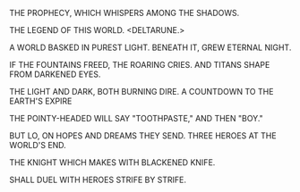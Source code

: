 THE PROPHECY, WHICH WHISPERS
AMONG THE SHADOWS.

THE LEGEND OF THIS WORLD.
<DELTARUNE.>

A WORLD BASKED IN PUREST LIGHT.
BENEATH IT, GREW ETERNAL NIGHT.

IF THE FOUNTAINS FREED, THE ROARING CRIES.
AND TITANS SHAPE FROM DARKENED EYES.

THE LIGHT AND DARK, BOTH BURNING DIRE.
A COUNTDOWN TO THE EARTH'S EXPIRE

THE POINTY-HEADED WILL SAY
"TOOTHPASTE," AND THEN "BOY."

BUT LO, ON HOPES AND DREAMS THEY SEND.
THREE HEROES AT THE WORLD'S END.

THE KNIGHT WHICH MAKES
WITH BLACKENED KNIFE.

SHALL DUEL WITH HEROES
STRIFE BY STRIFE.

